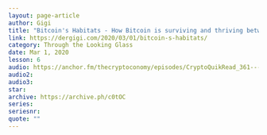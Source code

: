 ```yaml
---
layout: page-article
author: Gigi
title: "Bitcoin's Habitats - How Bitcoin is surviving and thriving between worlds"
link: https://dergigi.com/2020/03/01/bitcoin-s-habitats/
category: Through the Looking Glass
date: Mar 1, 2020
lesson: 6
audio: https://anchor.fm/thecryptoconomy/episodes/CryptoQuikRead_361---Bitcoins-Habitats-DerGigi-eb7v52/a-a1khpd8
audio2: 
audio3: 
star: 
archive: https://archive.ph/c0tOC
series: 
seriesnr: 
quote: ""
---
```

